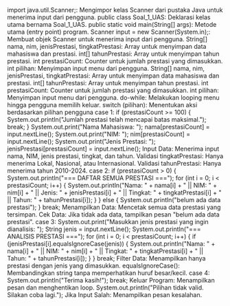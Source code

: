 import java.util.Scanner;: Mengimpor kelas Scanner dari pustaka Java untuk menerima input dari pengguna.
public class Soal_1_UAS: Deklarasi kelas utama bernama Soal_1_UAS.
public static void main(String[] args): Metode utama (entry point) program.
Scanner input = new Scanner(System.in);: Membuat objek Scanner untuk menerima input dari pengguna.
String[] nama, nim, jenisPrestasi, tingkatPrestasi: Array untuk menyimpan data mahasiswa dan prestasi.
int[] tahunPrestasi: Array untuk menyimpan tahun prestasi.
int prestasiCount: Counter untuk jumlah prestasi yang dimasukkan.
int pilihan: Menyimpan input menu dari pengguna.
String[] nama, nim, jenisPrestasi, tingkatPrestasi: Array untuk menyimpan data mahasiswa dan prestasi.
int[] tahunPrestasi: Array untuk menyimpan tahun prestasi.
int prestasiCount: Counter untuk jumlah prestasi yang dimasukkan.
int pilihan: Menyimpan input menu dari pengguna.
do-while: Melakukan looping menu hingga pengguna memilih keluar.
switch (pilihan): Menentukan aksi berdasarkan pilihan pengguna
case 1:
    if (prestasiCount >= 100) {
        System.out.println("Jumlah prestasi telah mencapai batas maksimal.");
        break;
    }
    System.out.print("Nama Mahasiswa: ");
    nama[prestasiCount] = input.nextLine();
    System.out.print("NIM: ");
    nim[prestasiCount] = input.nextLine();
    System.out.print("Jenis Prestasi: ");
    jenisPrestasi[prestasiCount] = input.nextLine();
    Input Data: Menerima input nama, NIM, jenis prestasi, tingkat, dan tahun.
Validasi tingkatPrestasi: Hanya menerima Lokal, Nasional, atau Internasional.
Validasi tahunPrestasi: Hanya menerima tahun 2010-2024.
case 2:
    if (prestasiCount > 0) {
        System.out.println("=== DAFTAR SEMUA PRESTASI ===");
        for (int i = 0; i < prestasiCount; i++) {
            System.out.println("Nama: " + nama[i] + " || NIM: " + nim[i] + 
                " || Jenis: " + jenisPrestasi[i] + 
                " || Tingkat: " + tingkatPrestasi[i] + 
                " || Tahun: " + tahunPrestasi[i]);
        }
    } else {
        System.out.println("belum ada data prestasi");
    }
    break;
Menampilkan Data: Mencetak semua data prestasi yang tersimpan.
Cek Data: Jika tidak ada data, tampilkan pesan "belum ada data prestasi".
case 3:
    System.out.print("Masukkan jenis prestasi yang ingin dianalisis: ");
    String jenis = input.nextLine();
    System.out.println("=== ANALISIS PRESTASI ===");
    for (int i = 0; i < prestasiCount; i++) {
        if (jenisPrestasi[i].equalsIgnoreCase(jenis)) {
            System.out.println("Nama: " + nama[i] + " || NIM: " + nim[i] + 
                " || Tingkat: " + tingkatPrestasi[i] + 
                " || Tahun: " + tahunPrestasi[i]);
        }
    }
    break;
Filter Data: Menampilkan hanya prestasi dengan jenis yang dimasukkan.
equalsIgnoreCase(): Membandingkan string tanpa memperhatikan huruf besar/kecil.
case 4:
    System.out.println("Terima kasih!");
    break;
Keluar Program: Menampilkan pesan dan menghentikan loop.
System.out.println("Pilihan tidak valid. Silakan coba lagi.");
Jika Input Salah: Menampilkan pesan kesalahan.